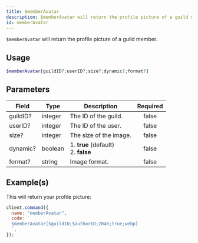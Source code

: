 ```yaml
---
title: $memberAvatar
description: $memberAvatar will return the profile picture of a guild member.
id: memberAvatar
---
```


`$memberAvatar` will return the profile picture of a guild member.

## Usage

```php
$memberAvatar[guildID?;userID?;size?;dynamic?;format?]
```

## Parameters

| Field    | Type    | Description                               | Required |
| -------- | ------- | ----------------------------------------- | :------: |
| guildID? | integer | The ID of the guild.                      |  false   |
| userID?  | integer | The ID of the user.                       |  false   |
| size?    | integer | The size of the image.                    |  false   |
| dynamic? | boolean | 1. **true** (default) <br /> 2. **false** |  false   |
| format?  | string  | Image format.                             |  false   |

## Example(s)

This will return your profile picture:

```javascript
client.command({
  name: "memberAvatar",
  code: `
  $memberAvatar[$guildID;$authorID;2048;true;webp]
  `,
});
```
